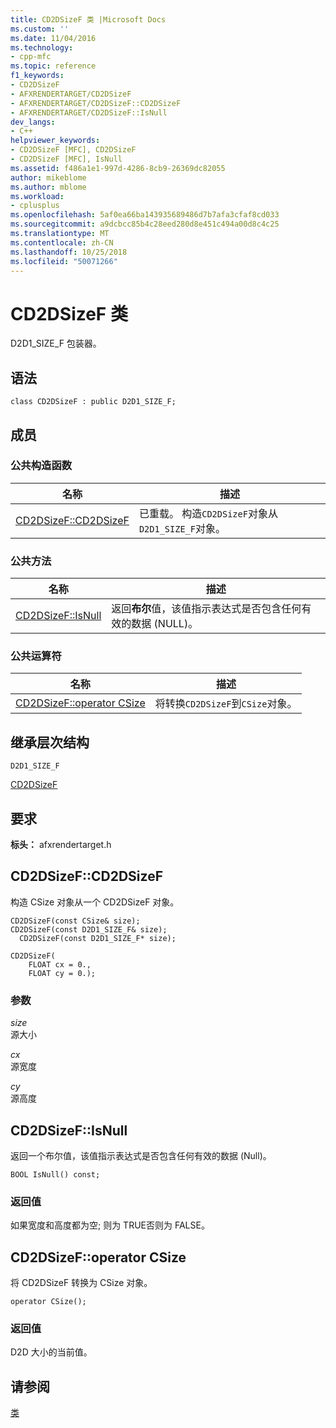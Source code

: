 ```yaml
---
title: CD2DSizeF 类 |Microsoft Docs
ms.custom: ''
ms.date: 11/04/2016
ms.technology:
- cpp-mfc
ms.topic: reference
f1_keywords:
- CD2DSizeF
- AFXRENDERTARGET/CD2DSizeF
- AFXRENDERTARGET/CD2DSizeF::CD2DSizeF
- AFXRENDERTARGET/CD2DSizeF::IsNull
dev_langs:
- C++
helpviewer_keywords:
- CD2DSizeF [MFC], CD2DSizeF
- CD2DSizeF [MFC], IsNull
ms.assetid: f486a1e1-997d-4286-8cb9-26369dc82055
author: mikeblome
ms.author: mblome
ms.workload:
- cplusplus
ms.openlocfilehash: 5af0ea66ba143935689486d7b7afa3cfaf8cd033
ms.sourcegitcommit: a9dcbcc85b4c28eed280d8e451c494a00d8c4c25
ms.translationtype: MT
ms.contentlocale: zh-CN
ms.lasthandoff: 10/25/2018
ms.locfileid: "50071266"
---
```

# <a name="cd2dsizef-class"></a>CD2DSizeF 类

D2D1_SIZE_F 包装器。

## <a name="syntax"></a>语法

```
class CD2DSizeF : public D2D1_SIZE_F;
```

## <a name="members"></a>成员

### <a name="public-constructors"></a>公共构造函数

|名称|描述|
|----------|-----------------|
|[CD2DSizeF::CD2DSizeF](#cd2dsizef)|已重载。 构造`CD2DSizeF`对象从`D2D1_SIZE_F`对象。|

### <a name="public-methods"></a>公共方法

|名称|描述|
|----------|-----------------|
|[CD2DSizeF::IsNull](#isnull)|返回**布尔**值，该值指示表达式是否包含任何有效的数据 (NULL)。|

### <a name="public-operators"></a>公共运算符

|名称|描述|
|----------|-----------------|
|[CD2DSizeF::operator CSize](#operator_csize)|将转换`CD2DSizeF`到`CSize`对象。|

## <a name="inheritance-hierarchy"></a>继承层次结构

`D2D1_SIZE_F`

[CD2DSizeF](../../mfc/reference/cd2dsizef-class.md)

## <a name="requirements"></a>要求

**标头：** afxrendertarget.h

##  <a name="cd2dsizef"></a>  CD2DSizeF::CD2DSizeF

构造 CSize 对象从一个 CD2DSizeF 对象。

```
CD2DSizeF(const CSize& size);
CD2DSizeF(const D2D1_SIZE_F& size);
  CD2DSizeF(const D2D1_SIZE_F* size);

CD2DSizeF(
    FLOAT cx = 0.,
    FLOAT cy = 0.);
```

### <a name="parameters"></a>参数

*size*<br/>
源大小

*cx*<br/>
源宽度

*cy*<br/>
源高度

##  <a name="isnull"></a>  CD2DSizeF::IsNull

返回一个布尔值，该值指示表达式是否包含任何有效的数据 (Null)。

```
BOOL IsNull() const;
```

### <a name="return-value"></a>返回值

如果宽度和高度都为空; 则为 TRUE否则为 FALSE。

##  <a name="operator_csize"></a>  CD2DSizeF::operator CSize

将 CD2DSizeF 转换为 CSize 对象。

```
operator CSize();
```

### <a name="return-value"></a>返回值

D2D 大小的当前值。

## <a name="see-also"></a>请参阅

[类](../../mfc/reference/mfc-classes.md)
